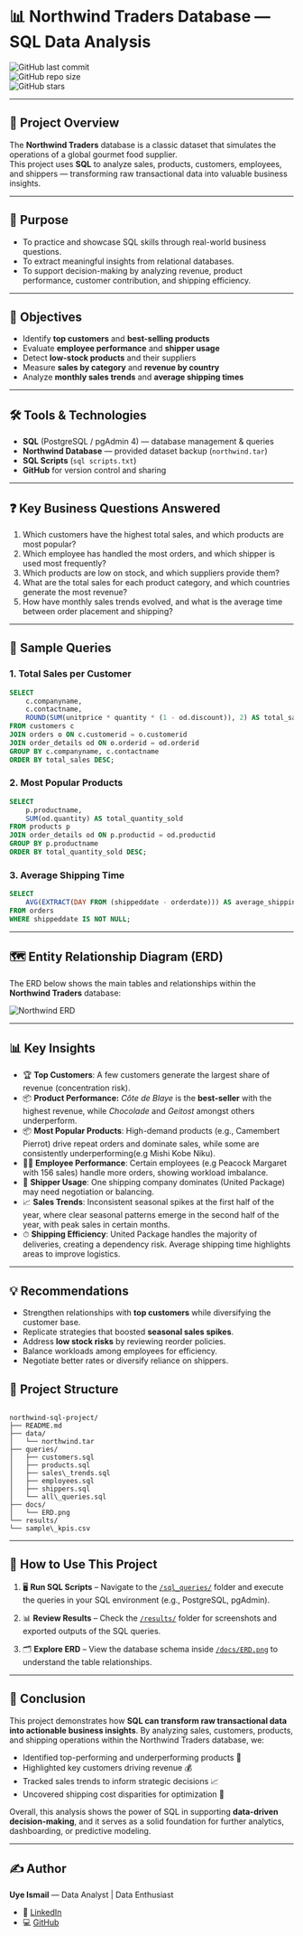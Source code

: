 # 📊 Northwind Traders Database — SQL Data Analysis  

![GitHub last commit](https://img.shields.io/github/last-commit/ismailuyedataworks/northwind-database-analysis)  
![GitHub repo size](https://img.shields.io/github/repo-size/ismailuyedataworks/northwind-database-analysis)  
![GitHub stars](https://img.shields.io/github/stars/ismailuyedataworks/northwind-database-analysis?style=social)  

---

## 📝 Project Overview  
The **Northwind Traders** database is a classic dataset that simulates the operations of a global gourmet food supplier.  
This project uses **SQL** to analyze sales, products, customers, employees, and shippers — transforming raw transactional data into valuable business insights.  

---

## 🎯 Purpose  
- To practice and showcase SQL skills through real-world business questions.  
- To extract meaningful insights from relational databases.  
- To support decision-making by analyzing revenue, product performance, customer contribution, and shipping efficiency.  

---

## 🎯 Objectives  
- Identify **top customers** and **best-selling products**  
- Evaluate **employee performance** and **shipper usage**  
- Detect **low-stock products** and their suppliers  
- Measure **sales by category** and **revenue by country**  
- Analyze **monthly sales trends** and **average shipping times**  

---

## 🛠️ Tools & Technologies  
- **SQL** (PostgreSQL / pgAdmin 4) — database management & queries    
- **Northwind Database** — provided dataset backup (`northwind.tar`)  
- **SQL Scripts** (`sql scripts.txt`)  
- **GitHub** for version control and sharing  

---

## ❓ Key Business Questions Answered  
1. Which customers have the highest total sales, and which products are most popular?  
2. Which employee has handled the most orders, and which shipper is used most frequently?  
3. Which products are low on stock, and which suppliers provide them?  
4. What are the total sales for each product category, and which countries generate the most revenue?  
5. How have monthly sales trends evolved, and what is the average time between order placement and shipping?  

---

## 📑 Sample Queries  

### 1. Total Sales per Customer  
```sql
SELECT
    c.companyname,
    c.contactname,
    ROUND(SUM(unitprice * quantity * (1 - od.discount)), 2) AS total_sales
FROM customers c
JOIN orders o ON c.customerid = o.customerid
JOIN order_details od ON o.orderid = od.orderid
GROUP BY c.companyname, c.contactname
ORDER BY total_sales DESC;
````

### 2. Most Popular Products

```sql
SELECT 
    p.productname, 
    SUM(od.quantity) AS total_quantity_sold 
FROM products p
JOIN order_details od ON p.productid = od.productid
GROUP BY p.productname
ORDER BY total_quantity_sold DESC;
```

### 3. Average Shipping Time

```sql
SELECT
    AVG(EXTRACT(DAY FROM (shippeddate - orderdate))) AS average_shipping_time_days
FROM orders
WHERE shippeddate IS NOT NULL;
```

---

## 🗺️ Entity Relationship Diagram (ERD)

The ERD below shows the main tables and relationships within the **Northwind Traders** database:

![Northwind ERD](docsERD.png.png)

---

## 📊 Key Insights

* 🏆 **Top Customers**: A few customers generate the largest share of revenue (concentration risk).
* 📦 **Product Performance:** *Côte de Blaye* is the **best-seller** with the highest revenue, while *Chocolade* and *Geitost* amongst others underperform.  
* 📦 **Most Popular Products**: High-demand products (e.g., Camembert Pierrot) drive repeat orders and dominate sales, while some are consistently underperforming(e.g Mishi Kobe Niku).
* 👨‍💼 **Employee Performance**: Certain employees (e.g Peacock Margaret with 156 sales) handle more orders, showing workload imbalance.
* 🚚 **Shipper Usage**: One shipping company dominates (United Package) may need negotiation or balancing.
* 📈 **Sales Trends**: Inconsistent seasonal spikes at the first half of the year, where clear seasonal patterns emerge in the second half of the year, with peak sales in certain months.
* ⏱ **Shipping Efficiency**: United Package handles the majority of deliveries, creating a dependency risk. Average shipping time highlights areas to improve logistics.

---

## 💡 Recommendations

* Strengthen relationships with **top customers** while diversifying the customer base.
* Replicate strategies that boosted **seasonal sales spikes**.
* Address **low stock risks** by reviewing reorder policies.
* Balance workloads among employees for efficiency.
* Negotiate better rates or diversify reliance on shippers.


## 📂 Project Structure  

```

northwind-sql-project/
├── README.md
├── data/
│   └── northwind.tar
├── queries/
│   ├── customers.sql
│   ├── products.sql
│   ├── sales\_trends.sql
│   ├── employees.sql
│   ├── shippers.sql
│   └── all\_queries.sql
├── docs/
│   └── ERD.png
└── results/
└── sample\_kpis.csv

````

---

## 🚀 How to Use This Project  

1. 🖥 **Run SQL Scripts** – Navigate to the [`/sql_queries/`](./sql_queries) folder and execute the queries in your SQL environment (e.g., PostgreSQL, pgAdmin).  

2. 📊 **Review Results** – Check the [`/results/`](./results) folder for screenshots and exported outputs of the SQL queries.  

3. 🗂 **Explore ERD** – View the database schema inside [`/docs/ERD.png`](./docs/ERD.png) to understand the table relationships.  


---

## 🎯 Conclusion

This project demonstrates how **SQL can transform raw transactional data into actionable business insights**.
By analyzing sales, customers, products, and shipping operations within the Northwind Traders database, we:

* Identified top-performing and underperforming products 🛒
* Highlighted key customers driving revenue 💰
* Tracked sales trends to inform strategic decisions 📈
* Uncovered shipping cost disparities for optimization 🚚

Overall, this analysis shows the power of SQL in supporting **data-driven decision-making**, and it serves as a solid foundation for further analytics, dashboarding, or predictive modeling.

---

## ✍️ Author

**Uye Ismail** — Data Analyst | Data Enthusiast

* 🔗 [LinkedIn](https://linkedin.com/in/uye-ismail-d)
* 💻 [GitHub](https://github.com/ismailuyedataworks)



